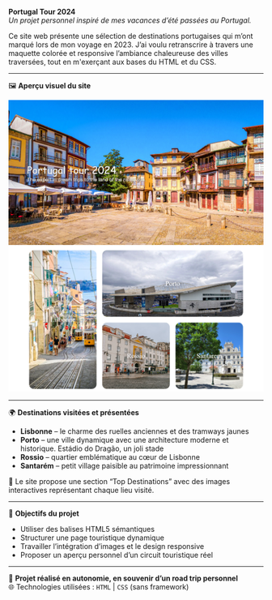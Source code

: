 **Portugal Tour 2024**  
*Un projet personnel inspiré de mes vacances d’été passées au Portugal.*

Ce site web présente une sélection de destinations portugaises qui m’ont marqué lors de mon voyage en 2023. J’ai voulu retranscrire à travers une maquette colorée et responsive l’ambiance chaleureuse des villes traversées, tout en m'exerçant aux bases du HTML et du CSS.

---

🖼️ **Aperçu visuel du site**

![Page d’accueil du site Portugal Tour](./Portugal2024.png)
![Mes destinations au Portugal](./destinations.png)

---

🌍 **Destinations visitées et présentées**

- **Lisbonne** – le charme des ruelles anciennes et des tramways jaunes  
- **Porto** – une ville dynamique avec une architecture moderne et historique. Estádio do Dragão, un joli stade
- **Rossio** – quartier emblématique au cœur de Lisbonne  
- **Santarém** – petit village paisible au patrimoine impressionnant  

🧭 Le site propose une section “Top Destinations” avec des images interactives représentant chaque lieu visité.

---

🎯 **Objectifs du projet**

- Utiliser des balises HTML5 sémantiques
- Structurer une page touristique dynamique
- Travailler l’intégration d’images et le design responsive
- Proposer un aperçu personnel d’un circuit touristique réel

---

📌 **Projet réalisé en autonomie, en souvenir d’un road trip personnel**  
🌐 Technologies utilisées : `HTML` | `CSS` (sans framework)

